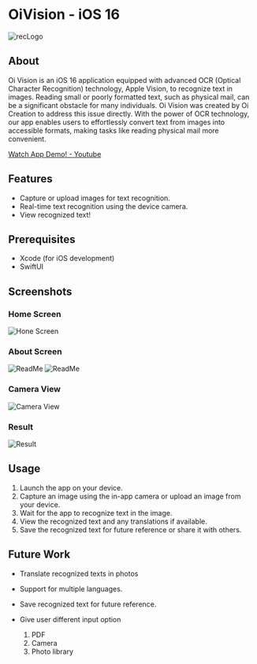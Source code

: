 # OiVision - iOS 16

![recLogo](https://github.com/pchoi63/OiVision-iOS/assets/110645615/935b8e9b-2f24-4c70-ad85-068db9248ae2)

## About
Oi Vision is an iOS 16 application equipped with advanced OCR (Optical Character Recognition) technology, Apple Vision, to recognize text in images.
Reading small or poorly formatted text, such as physical mail, can be a significant obstacle for many individuals. 
Oi Vision was created by Oi Creation to address this issue directly. 
With the power of OCR technology, our app enables users to effortlessly convert text from images into accessible formats, making tasks like reading physical mail more convenient.

[Watch App Demo! - Youtube](https://youtube.com/shorts/4Ho0qsuE4yI?feature=share)

## Features
- Capture or upload images for text recognition.
- Real-time text recognition using the device camera.
- View recognized text!

## Prerequisites
- Xcode (for iOS development)
- SwiftUI

## Screenshots
### Home Screen
![Hone Screen](https://github.com/pchoi63/OiVision-iOS/assets/110645615/ef8c9dae-473d-4715-b24b-a9d974e3574e)
### About Screen
![ReadMe](https://github.com/pchoi63/OiVision-iOS/assets/110645615/d6b20d82-d8df-4f12-8d04-a04191a84e34)
![ReadMe](https://github.com/pchoi63/OiVision-iOS/assets/110645615/2492df63-d037-43eb-bc91-c9c3c8abf4d8)
### Camera View
![Camera View](https://github.com/pchoi63/OiVision-iOS/assets/110645615/f4525e9f-b204-4c86-856d-0db06aede148)
### Result
![Result](https://github.com/pchoi63/OiVision-iOS/assets/110645615/f6fcf9de-4ef7-49f6-bf58-b6552a4037b0)


## Usage
1. Launch the app on your device.
2. Capture an image using the in-app camera or upload an image from your device.
3. Wait for the app to recognize text in the image.
4. View the recognized text and any translations if available.
5. Save the recognized text for future reference or share it with others.

## Future Work
- Translate recognized texts in photos
- Support for multiple languages.
- Save recognized text for future reference.

- Give user different input option
  1. PDF
  2. Camera
  3. Photo library
